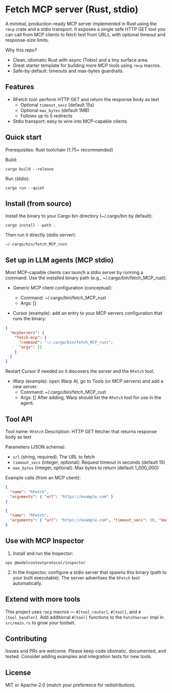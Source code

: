 # Fetch MCP server (Rust, stdio)

A minimal, production-ready MCP server implemented in Rust using the `rmcp` crate and a stdio transport. It exposes a single safe HTTP GET tool you can call from MCP clients to fetch text from URLs, with optional timeout and response-size limits.

Why this repo?
- Clean, idiomatic Rust with async (Tokio) and a tiny surface area.
- Great starter template for building more MCP tools using `rmcp` macros.
- Safe-by-default: timeouts and max-bytes guardrails.

## Features
- RFetch tool: perform HTTP GET and return the response body as text
  - Optional `timeout_secs` (default 15s)
  - Optional `max_bytes` (default 1MB)
  - Follows up to 5 redirects
- Stdio transport: easy to wire into MCP-capable clients

## Quick start
Prerequisites: Rust toolchain (1.75+ recommended)

Build:
```
cargo build --release
```

Run (stdio):
```
cargo run --quiet
```

## Install (from source)
Install the binary to your Cargo bin directory (~/.cargo/bin by default):
```
cargo install --path .
```
Then run it directly (stdio server):
```
~/.cargo/bin/fetch_MCP_rust
```

## Set up in LLM agents (MCP stdio)
Most MCP-capable clients can launch a stdio server by running a command.
Use the installed binary path (e.g., ~/.cargo/bin/fetch_MCP_rust):

- Generic MCP client configuration (conceptual):
  - Command: ~/.cargo/bin/fetch_MCP_rust
  - Args: []

- Cursor (example): add an entry to your MCP servers configuration that runs the binary:
```json
{
  "mcpServers": {
    "fetch-mcp": {
      "command": "~/.cargo/bin/fetch_MCP_rust",
      "args": []
    }
  }
}
```
Restart Cursor if needed so it discovers the server and the `RFetch` tool.

- Warp (example): open Warp AI, go to Tools (or MCP servers) and add a new server:
  - Command: ~/.cargo/bin/fetch_MCP_rust
  - Args: []
After adding, Warp should list the `RFetch` tool for use in the agent.

## Tool API
Tool name: `RFetch`
Description: HTTP GET fetcher that returns response body as text

Parameters (JSON schema):
- `url` (string, required): The URL to fetch
- `timeout_secs` (integer, optional): Request timeout in seconds (default 15)
- `max_bytes` (integer, optional): Max bytes to return (default 1_000_000)

Example calls (from an MCP client):
```json
{
  "name": "RFetch",
  "arguments": { "url": "https://example.com" }
}
```
```json
{
  "name": "RFetch",
  "arguments": { "url": "https://example.com", "timeout_secs": 10, "max_bytes": 65536 }
}
```

## Use with MCP Inspector
1) Install and run the Inspector:
```
npx @modelcontextprotocol/inspector
```
2) In the Inspector, configure a stdio server that spawns this binary (path to your built executable). The server advertises the `RFetch` tool automatically.

## Extend with more tools
This project uses `rmcp` macros — `#[tool_router]`, `#[tool]`, and `#[tool_handler]`. Add additional `#[tool]` functions to the `FetchServer` impl in `src/main.rs` to grow your toolset.

## Contributing
Issues and PRs are welcome. Please keep code idiomatic, documented, and tested. Consider adding examples and integration tests for new tools.

## License
MIT or Apache-2.0 (match your preference for redistribution).

